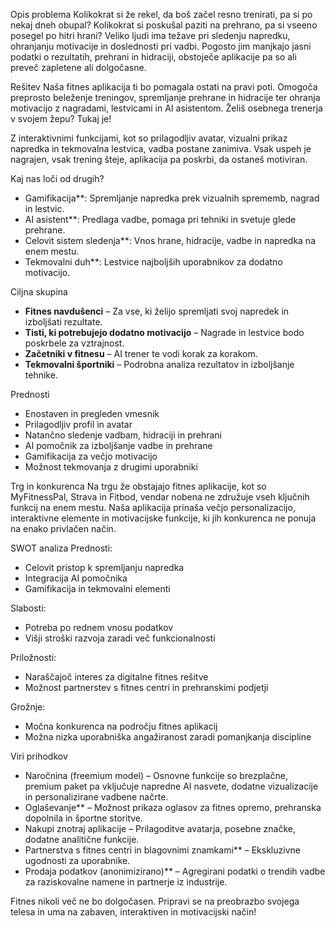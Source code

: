 Opis problema
Kolikokrat si že rekel, da boš začel resno trenirati, pa si po nekaj dneh obupal? Kolikokrat si poskušal paziti na prehrano, pa si vseeno posegel po hitri hrani? Veliko ljudi ima težave pri sledenju napredku, ohranjanju motivacije in doslednosti pri vadbi. Pogosto jim manjkajo jasni podatki o rezultatih, prehrani in hidraciji, obstoječe aplikacije pa so ali preveč zapletene ali dolgočasne.

Rešitev
Naša fitnes aplikacija ti bo pomagala ostati na pravi poti. Omogoča preprosto beleženje treningov, spremljanje prehrane in hidracije ter ohranja motivacijo z nagradami, lestvicami in AI asistentom. Želiš osebnega trenerja v svojem žepu? Tukaj je!

Z interaktivnimi funkcijami, kot so prilagodljiv avatar, vizualni prikaz napredka in tekmovalna lestvica, vadba postane zanimiva. Vsak uspeh je nagrajen, vsak trening šteje, aplikacija pa poskrbi, da ostaneš motiviran.

Kaj nas loči od drugih?
- Gamifikacija**: Spremljanje napredka prek vizualnih sprememb, nagrad in lestvic.
- AI asistent**: Predlaga vadbe, pomaga pri tehniki in svetuje glede prehrane.
- Celovit sistem sledenja**: Vnos hrane, hidracije, vadbe in napredka na enem mestu.
- Tekmovalni duh**: Lestvice najboljših uporabnikov za dodatno motivacijo.

Ciljna skupina
- **Fitnes navdušenci** – Za vse, ki želijo spremljati svoj napredek in izboljšati rezultate.
- **Tisti, ki potrebujejo dodatno motivacijo** – Nagrade in lestvice bodo poskrbele za vztrajnost.
- **Začetniki v fitnesu** – AI trener te vodi korak za korakom.
- **Tekmovalni športniki** – Podrobna analiza rezultatov in izboljšanje tehnike.

Prednosti
- Enostaven in pregleden vmesnik
- Prilagodljiv profil in avatar
- Natančno sledenje vadbam, hidraciji in prehrani
- AI pomočnik za izboljšanje vadbe in prehrane
- Gamifikacija za večjo motivacijo
- Možnost tekmovanja z drugimi uporabniki

Trg in konkurenca
Na trgu že obstajajo fitnes aplikacije, kot so MyFitnessPal, Strava in Fitbod, vendar nobena ne združuje vseh ključnih funkcij na enem mestu. Naša aplikacija prinaša večjo personalizacijo, interaktivne elemente in motivacijske funkcije, ki jih konkurenca ne ponuja na enako privlačen način.

SWOT analiza
Prednosti:
- Celovit pristop k spremljanju napredka
- Integracija AI pomočnika
- Gamifikacija in tekmovalni elementi

Slabosti:
- Potreba po rednem vnosu podatkov
- Višji stroški razvoja zaradi več funkcionalnosti

Priložnosti:
- Naraščajoč interes za digitalne fitnes rešitve
- Možnost partnerstev s fitnes centri in prehranskimi podjetji

Grožnje:
- Močna konkurenca na področju fitnes aplikacij
- Možna nizka uporabniška angažiranost zaradi pomanjkanja discipline

Viri prihodkov
- Naročnina (freemium model) – Osnovne funkcije so brezplačne, premium paket pa vključuje napredne AI nasvete, dodatne vizualizacije in personalizirane vadbene načrte.
- Oglaševanje** – Možnost prikaza oglasov za fitnes opremo, prehranska dopolnila in športne storitve.
- Nakupi znotraj aplikacije – Prilagoditve avatarja, posebne značke, dodatne analitične funkcije.
- Partnerstva s fitnes centri in blagovnimi znamkami** – Ekskluzivne ugodnosti za uporabnike.
- Prodaja podatkov (anonimizirano)** – Agregirani podatki o trendih vadbe za raziskovalne namene in partnerje iz industrije.

Fitnes nikoli več ne bo dolgočasen. Pripravi se na preobrazbo svojega telesa in uma na zabaven, interaktiven in motivacijski način!

